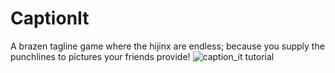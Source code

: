 # CaptionIt
A brazen tagline game where the hijinx are endless; because you supply the punchlines to pictures your friends provide!
![caption_it tutorial](https://user-images.githubusercontent.com/30800738/47259773-35e07f00-d474-11e8-99a5-8f2bfdcfbbc9.gif)
